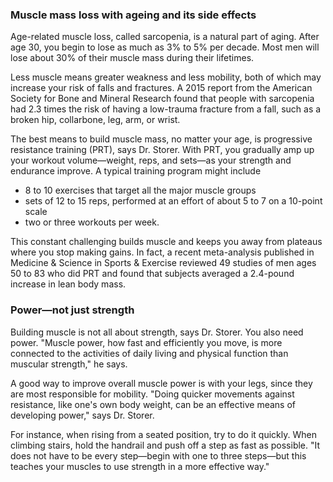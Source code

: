 
### Muscle mass loss with ageing and its side effects
Age-related muscle loss, called sarcopenia, is a natural part of aging. After age 30, you begin to lose as much as 3% to 5% per decade. Most men will lose about 30% of their muscle mass during their lifetimes.  

Less muscle means greater weakness and less mobility, both of which may increase your risk of falls and fractures. A 2015 report from the American Society for Bone and Mineral Research found that people with sarcopenia had 2.3 times the risk of having a low-trauma fracture from a fall, such as a broken hip, collarbone, leg, arm, or wrist.  

The best means to build muscle mass, no matter your age, is progressive resistance training (PRT), says Dr. Storer. With PRT, you gradually amp up your workout volume—weight, reps, and sets—as your strength and endurance improve.  A typical training program might include  
- 8 to 10 exercises that target all the major muscle groups  
- sets of 12 to 15 reps, performed at an effort of about 5 to 7 on a 10-point scale  
- two or three workouts per week.  

This constant challenging builds muscle and keeps you away from plateaus where you stop making gains. In fact, a recent meta-analysis published in Medicine & Science in Sports & Exercise reviewed 49 studies of men ages 50 to 83 who did PRT and found that subjects averaged a 2.4-pound increase in lean body mass.  


### Power—not just strength
Building muscle is not all about strength, says Dr. Storer. You also need power. "Muscle power, how fast and efficiently you move, is more connected to the activities of daily living and physical function than muscular strength," he says.

A good way to improve overall muscle power is with your legs, since they are most responsible for mobility. "Doing quicker movements against resistance, like one's own body weight, can be an effective means of developing power," says Dr. Storer.

For instance, when rising from a seated position, try to do it quickly. When climbing stairs, hold the handrail and push off a step as fast as possible. "It does not have to be every step—begin with one to three steps—but this teaches your muscles to use strength in a more effective way."

